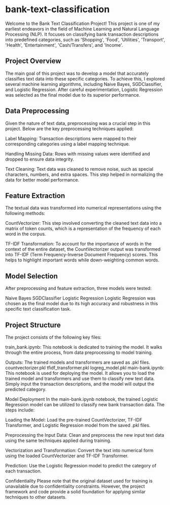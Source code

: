 # bank-text-classification
Welcome to the Bank Text Classification Project! This project is one of my earliest endeavors in the field of Machine Learning and Natural Language Processing (NLP). It focuses on classifying bank transaction descriptions into predefined categories, such as 'Shopping', 'Food', 'Utilities', 'Transport', 'Health', 'Entertainment', 'Cash/Transfers', and 'Income'.

## Project Overview
The main goal of this project was to develop a model that accurately classifies text data into these specific categories. To achieve this, I explored several machine learning algorithms, including Naive Bayes, SGDClassifier, and Logistic Regression. After careful experimentation, Logistic Regression was selected as the final model due to its superior performance.

## Data Preprocessing
Given the nature of text data, preprocessing was a crucial step in this project. Below are the key preprocessing techniques applied:

Label Mapping: Transaction descriptions were mapped to their corresponding categories using a label mapping technique.

Handling Missing Data: Rows with missing values were identified and dropped to ensure data integrity.

Text Cleaning: Text data was cleaned to remove noise, such as special characters, numbers, and extra spaces. This step helped in normalizing the data for better model performance.

## Feature Extraction
The textual data was transformed into numerical representations using the following methods:

CountVectorizer: This step involved converting the cleaned text data into a matrix of token counts, which is a representation of the frequency of each word in the corpus.

TF-IDF Transformation: To account for the importance of words in the context of the entire dataset, the CountVectorizer output was transformed into TF-IDF (Term Frequency-Inverse Document Frequency) scores. This helps to highlight important words while down-weighting common words.

## Model Selection
After preprocessing and feature extraction, three models were tested:

Naive Bayes
SGDClassifier
Logistic Regression
Logistic Regression was chosen as the final model due to its high accuracy and robustness in this specific text classification task.

## Project Structure
The project consists of the following key files:

train_bank.ipynb: This notebook is dedicated to training the model. It walks through the entire process, from data preprocessing to model training.

Outputs: The trained models and transformers are saved as .pkl files.
countvectorizer.pkl
tfidf_transformer.pkl
logreg_model.pkl
main-bank.ipynb: This notebook is used for deploying the model. It allows you to load the trained model and transformers and use them to classify new text data. Simply input the transaction descriptions, and the model will output the predicted category.

Model Deployment
In the main-bank.ipynb notebook, the trained Logistic Regression model can be utilized to classify new bank transaction data. The steps include:

Loading the Model: Load the pre-trained CountVectorizer, TF-IDF Transformer, and Logistic Regression model from the saved .pkl files.

Preprocessing the Input Data: Clean and preprocess the new input text data using the same techniques applied during training.

Vectorization and Transformation: Convert the text into numerical form using the loaded CountVectorizer and TF-IDF Transformer.

Prediction: Use the Logistic Regression model to predict the category of each transaction.

Confidentiality
Please note that the original dataset used for training is unavailable due to confidentiality constraints. However, the project framework and code provide a solid foundation for applying similar techniques to other datasets.
